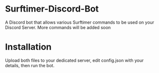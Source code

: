 # Surftimer-Discord-Bot
A Discord bot that allows various Surftimer commands to be used on your Discord Server.
More commands will be added soon


# Installation
Upload both files to your dedicated server, edit config.json with your details, then run the bot. 
